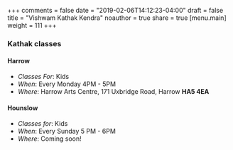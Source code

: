 +++
comments = false
date = "2019-02-06T14:12:23-04:00"
draft = false
title = "Vishwam Kathak Kendra"
noauthor = true
share = true
[menu.main]
weight = 111
+++


### Kathak classes



#### Harrow

- _Classes For_: Kids
- _When_: Every Monday 4PM - 5PM
- _Where_: Harrow Arts Centre, 171 Uxbridge Road, Harrow **HA5 4EA**



#### Hounslow

- _Classes for_: Kids
- _When_: Every Sunday 5 PM - 6PM
- _Where_: Coming soon!
